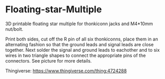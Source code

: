 # Floating-star-Multiple
3D printable floating star multiple for thonkiconn jacks and M4*10mm nut/bolt.

Print both sides, cut off the R pin of all six thonkiconns, place them in an alternating fashion so that the ground leads and signal leads are close together.
Next solder the signal and ground leads to eachother and to six wires in two triangle shapes to connect the appropriate pins of the connectors. See picture for more details.

Thingiverse: https://www.thingiverse.com/thing:4724288
